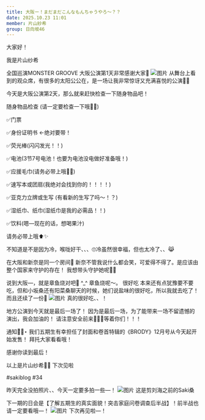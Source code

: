 ```yaml
---
title: 大阪ー！まだまだこんなもんちゃうやろ〜？？
date: 2025.10.23 11:01
member: 片山紗希
group: 日向坂46
---
```


大家好！

我是片山纱希

全国巡演MONSTER GROOVE 大阪公演第1天非常感谢大家🩵
![图片](https://cdn.hinatazaka46.com/files/14/diary/official/member/moblog/202510/mobkmJBzQ.jpg)
从舞台上看到的观众席，有很多的太阳公公在，是一场让我非常惊讶又充满喜悦的公演🫶🏻


今天是大阪公演第2天，那么就来赶快检查一下随身物品吧！

随身物品检查
(请一定要检查一下哦✌🏻)

✅门票

✅身份证明书 ←绝对要带！

✅荧光棒(闪闪发光！！)

✅电池(3节7号电池！也要为电池没电做好准备哦！)

✅应援毛巾(请务必带上哦✌🏻)

✅速写本或团扇(我绝对会找到你的！！！！)

✅亚克力立牌或生写 (有看新的生写了吗〜！？)

✅湿纸巾、纸巾(湿纸巾是我的必需品！！)

✅饮料(嗯—现在的话，想喝果汁)


请务必带上哦⬆️✨


不知道是不是因为冷，喉咙好干、、、🙄冷虽然很幸福，但也太冷了、、😹



在大阪和新奈是同一个房间🤍
新奈不管我说什么都会笑，可爱得不得了。是应该由整个国家来守护的存在！
我想带头守护她呢👶🏻‪‪



说到大阪—，就是章鱼烧对吧🐙
^_^
章鱼烧呢〜。
很好吃
本来还有点犹豫要不要吃，但和小坂桑还有阳菜桑聊天的时候，她们说盐味的很好吃，所以我就去吃了！而且还续了一份🙂
![图片](https://cdn.hinatazaka46.com/files/14/diary/official/member/moblog/202510/mobaoQx35.jpg)
真的很好吃、、！


地方公演到今天就是最后一场了！
因为是最后一场，为了能带来一场不留遗憾的演出，我会加油的！
请注意安全前来🫶🏻✨等着你们！！！


通知⋆͛📢⋆
我们五期生有幸担任了封面和卷首特辑的《BRODY》12月号从今天起开始发售！
拜托大家看看哦！



感谢你读到最后！

以上是片山纱希🐰🩵
下次见啦


#sakiblog #34

昨天完全没拍照片、、今天一定要多拍一些—！
![图片](https://cdn.hinatazaka46.com/files/14/diary/official/member/moblog/202510/mobIQMWPQ.jpg)
这是剪刘海之前的Saki桑


下一期的日会是【了解五期生的真实面貌！突击家庭问卷调查后半战】！前半战也请一定要看哦—！
![图片](https://cdn.hinatazaka46.com/files/14/diary/official/member/moblog/202510/mobTXYibt.jpg)
下次再见啦—！